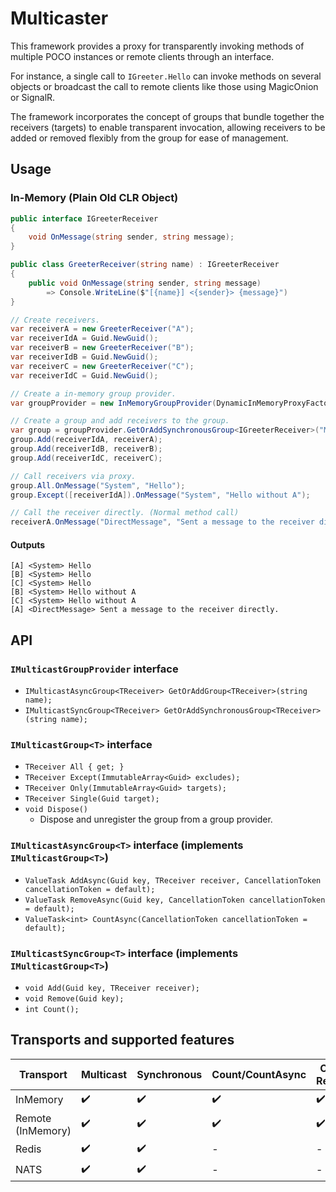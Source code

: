 # Multicaster

This framework provides a proxy for transparently invoking methods of multiple POCO instances or remote clients through an interface.

For instance, a single call to `IGreeter.Hello` can invoke methods on several objects or broadcast the call to remote clients like those using MagicOnion or SignalR.

The framework incorporates the concept of groups that bundle together the receivers (targets) to enable transparent invocation, allowing receivers to be added or removed flexibly from the group for ease of management.

## Usage
### In-Memory (Plain Old CLR Object)
```csharp
public interface IGreeterReceiver
{
    void OnMessage(string sender, string message);
}

public class GreeterReceiver(string name) : IGreeterReceiver
{
    public void OnMessage(string sender, string message)
        => Console.WriteLine($"[{name}] <{sender}> {message}")
}
```

```csharp
// Create receivers.
var receiverA = new GreeterReceiver("A");
var receiverIdA = Guid.NewGuid();
var receiverB = new GreeterReceiver("B");
var receiverIdB = Guid.NewGuid();
var receiverC = new GreeterReceiver("C");
var receiverIdC = Guid.NewGuid();

// Create a in-memory group provider.
var groupProvider = new InMemoryGroupProvider(DynamicInMemoryProxyFactory.Instance);

// Create a group and add receivers to the group.
var group = groupProvider.GetOrAddSynchronousGroup<IGreeterReceiver>("MyGroup");
group.Add(receiverIdA, receiverA);
group.Add(receiverIdB, receiverB);
group.Add(receiverIdC, receiverC);

// Call receivers via proxy.
group.All.OnMessage("System", "Hello");
group.Except([receiverIdA]).OnMessage("System", "Hello without A");

// Call the receiver directly. (Normal method call)
receiverA.OnMessage("DirectMessage", "Sent a message to the receiver directly.");
```

#### Outputs
```
[A] <System> Hello
[B] <System> Hello
[C] <System> Hello
[B] <System> Hello without A
[C] <System> Hello without A
[A] <DirectMessage> Sent a message to the receiver directly.
```

## API
### `IMulticastGroupProvider` interface
- `IMulticastAsyncGroup<TReceiver> GetOrAddGroup<TReceiver>(string name);`
- `IMulticastSyncGroup<TReceiver> GetOrAddSynchronousGroup<TReceiver>(string name);`

### `IMulticastGroup<T>` interface
- `TReceiver All { get; }`
- `TReceiver Except(ImmutableArray<Guid> excludes);`
- `TReceiver Only(ImmutableArray<Guid> targets);`
- `TReceiver Single(Guid target);`
- `void Dispose()`
    - Dispose and unregister the group from a group provider.

### `IMulticastAsyncGroup<T>` interface (implements `IMulticastGroup<T>`)
- `ValueTask AddAsync(Guid key, TReceiver receiver, CancellationToken cancellationToken = default);`
- `ValueTask RemoveAsync(Guid key, CancellationToken cancellationToken = default);`
- `ValueTask<int> CountAsync(CancellationToken cancellationToken = default);`

### `IMulticastSyncGroup<T>` interface (implements `IMulticastGroup<T>`)
- `void Add(Guid key, TReceiver receiver);`
- `void Remove(Guid key);`
- `int Count();`

## Transports and supported features

| Transport | Multicast | Synchronous | Count/CountAsync | Client Results |
| -- | -- | -- | -- | -- |
| InMemory | ✔️ | ✔️ | ✔️ | ✔️ |
| Remote (InMemory) | ✔️ | ✔️ | ✔️ | ✔️ |
| Redis | ✔️ | ✔️ | - | - |
| NATS | ✔️ | ✔️ | - | - |